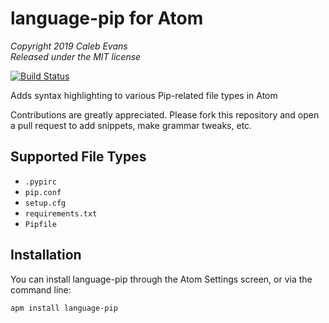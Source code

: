 # language-pip for Atom

*Copyright 2019 Caleb Evans*  
*Released under the MIT license*

[![Build Status](https://travis-ci.org/caleb531/language-pip.svg?branch=master)](https://travis-ci.org/caleb531/language-pip)

Adds syntax highlighting to various Pip-related file types in Atom

Contributions are greatly appreciated. Please fork this repository and open a
pull request to add snippets, make grammar tweaks, etc.

## Supported File Types

- `.pypirc`
- `pip.conf`
- `setup.cfg`
- `requirements.txt`
- `Pipfile`

## Installation

You can install language-pip through the Atom Settings screen, or via the
command line:

```
apm install language-pip
```
